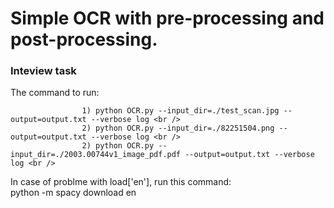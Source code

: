 # Simple OCR with pre-processing and post-processing.
### Inteview task

The command to run: <br />

                    1) python OCR.py --input_dir=./test_scan.jpg --output=output.txt --verbose log <br />
                    2) python OCR.py --input_dir=./82251504.png --output=output.txt --verbose log <br />
                    2) python OCR.py --input_dir=./2003.00744v1_image_pdf.pdf --output=output.txt --verbose log <br />
                    
In case of problme with load['en'], run this command:<br />
python -m spacy download en

